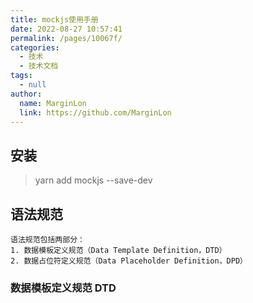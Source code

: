 ```yaml
---
title: mockjs使用手册
date: 2022-08-27 10:57:41
permalink: /pages/10067f/
categories:
  - 技术
  - 技术文档
tags:
  - null
author: 
  name: MarginLon
  link: https://github.com/MarginLon
---
```


## 安装

> yarn add mockjs --save-dev

## 语法规范

    语法规范包括两部分：
    1. 数据模板定义规范（Data Template Definition，DTD）
    2. 数据占位符定义规范（Data Placeholder Definition，DPD）

### 数据模板定义规范 DTD
